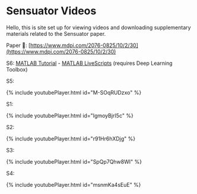 # Sensuator Videos

Hello, this is site set up for viewing videos and downloading supplementary materials related to the Sensuator paper.

Paper 📝: [https://www.mdpi.com/2076-0825/10/2/30](https://www.mdpi.com/2076-0825/10/2/30)

S6: [MATLAB Tutorial](SensuatorTutorial.html) - [MATLAB LiveScripts](https://github.com/sensuator/sensuator.github.io/tree/main/Tutorial) (requires Deep Learning Toolbox)

S5:

{% include youtubePlayer.html id="M-SOqRUDzxo" %}

S1:

{% include youtubePlayer.html id="IgmoyBjrI5c" %}

S2:

{% include youtubePlayer.html id="r91Hr6hXDjg" %}

S3:

{% include youtubePlayer.html id="SpQp7Qhw8WI" %}

S4:

{% include youtubePlayer.html id="msnmKa4sEuE" %}

